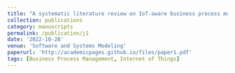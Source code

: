 ```yaml
---
title: "A systematic literature review on IoT-aware business process modeling views, requirements and notations"
collection: publications
category: manuscripts
permalink: /publication/j1
date: '2022-10-28'
venue: 'Software and Systems Modeling'
paperurl: 'http://academicpages.github.io/files/paper1.pdf'
tags: [Business Process Management, Internet of Things]
---
```

